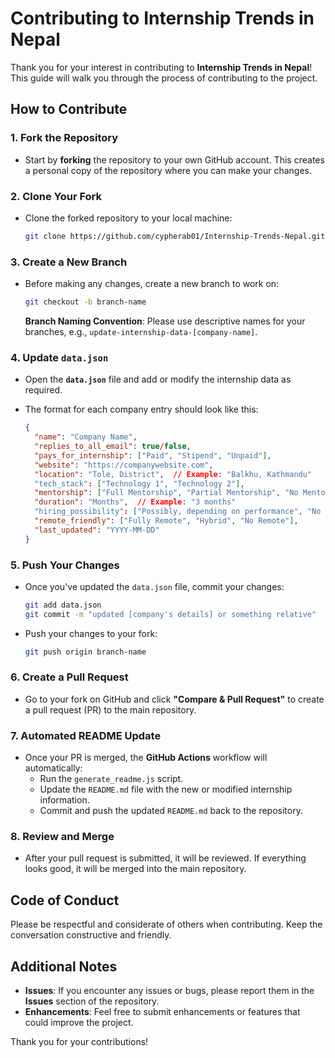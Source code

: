 # Contributing to Internship Trends in Nepal

Thank you for your interest in contributing to **Internship Trends in Nepal**! This guide will walk you through the process of contributing to the project.

## How to Contribute

### 1. Fork the Repository

- Start by **forking** the repository to your own GitHub account. This creates a personal copy of the repository where you can make your changes.

### 2. Clone Your Fork

- Clone the forked repository to your local machine:

  ```bash
  git clone https://github.com/cypherab01/Internship-Trends-Nepal.git
  ```

### 3. Create a New Branch

- Before making any changes, create a new branch to work on:

  ```bash
  git checkout -b branch-name
  ```

  **Branch Naming Convention**: Please use descriptive names for your branches, e.g., `update-internship-data-[company-name]`.

### 4. Update `data.json`

- Open the **`data.json`** file and add or modify the internship data as required.
- The format for each company entry should look like this:

  ```json
  {
    "name": "Company Name",
    "replies_to_all_email": true/false,
    "pays_for_internship": ["Paid", "Stipend", "Unpaid"],
    "website": "https://companywebsite.com",
    "location": "Tole, District",  // Example: "Balkhu, Kathmandu"
    "tech_stack": ["Technology 1", "Technology 2"],
    "mentorship": ["Full Mentorship", "Partial Mentorship", "No Mentorship"],
    "duration": "Months",  // Example: "3 months"
    "hiring_possibility": ["Possibly, depending on performance", "No hiring possibility", "Hired often"],
    "remote_friendly": ["Fully Remote", "Hybrid", "No Remote"],
    "last_updated": "YYYY-MM-DD"
  }
  ```

### 5. Push Your Changes

- Once you've updated the `data.json` file, commit your changes:

  ```bash
  git add data.json
  git commit -m "updated [company's details] or something relative"
  ```

- Push your changes to your fork:

  ```bash
  git push origin branch-name
  ```

### 6. Create a Pull Request

- Go to your fork on GitHub and click **"Compare & Pull Request"** to create a pull request (PR) to the main repository.

### 7. Automated README Update

- Once your PR is merged, the **GitHub Actions** workflow will automatically:
  - Run the `generate_readme.js` script.
  - Update the `README.md` file with the new or modified internship information.
  - Commit and push the updated `README.md` back to the repository.

### 8. Review and Merge

- After your pull request is submitted, it will be reviewed. If everything looks good, it will be merged into the main repository.

## Code of Conduct

Please be respectful and considerate of others when contributing. Keep the conversation constructive and friendly.

## Additional Notes

- **Issues**: If you encounter any issues or bugs, please report them in the **Issues** section of the repository.
- **Enhancements**: Feel free to submit enhancements or features that could improve the project.

Thank you for your contributions!
